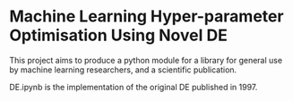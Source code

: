 # Machine Learning Hyper-parameter Optimisation Using Novel DE

This project aims to produce a python module for a library for general use by machine learning researchers, and a scientific publication.

DE.ipynb is the implementation of the original DE published in 1997.
